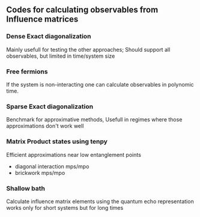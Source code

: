 ## Codes for calculating observables from Influence matrices
### Dense Exact diagonalization
  Mainly usefull for testing the other approaches; Should support all observables, but limited in time/system size
### Free fermions
  If the system is non-interacting one can calculate observables in polynomic time.
### Sparse Exact diagonalization
  Benchmark for approximative methods, Usefull in regimes where those approximations don't work well
### Matrix Product states using tenpy
  Efficient approximations near low entanglement points
  - diagonal interaction mps/mpo
  - brickwork mps/mpo
### Shallow bath
  Calculate influence matrix elements using the quantum echo representation
  works only for short systems but for long times
